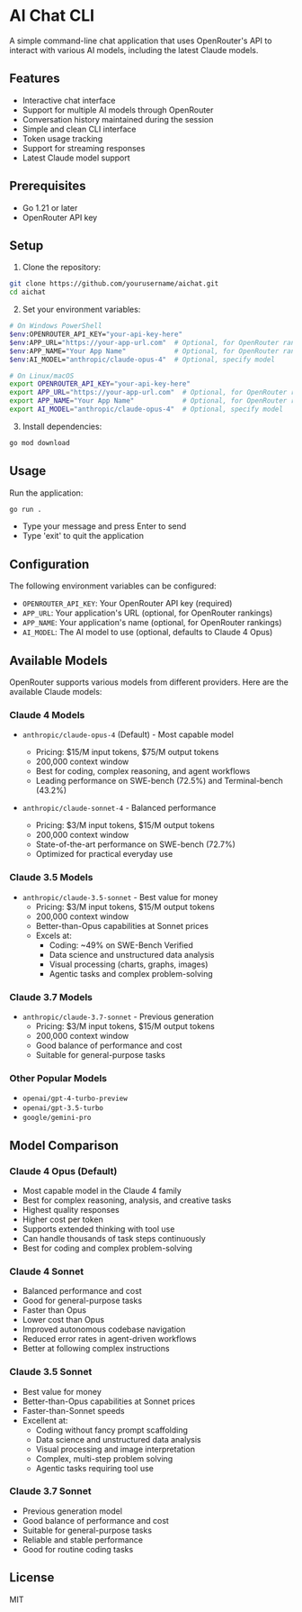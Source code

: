 # AI Chat CLI

A simple command-line chat application that uses OpenRouter's API to interact with various AI models, including the latest Claude models.

## Features

- Interactive chat interface
- Support for multiple AI models through OpenRouter
- Conversation history maintained during the session
- Simple and clean CLI interface
- Token usage tracking
- Support for streaming responses
- Latest Claude model support

## Prerequisites

- Go 1.21 or later
- OpenRouter API key

## Setup

1. Clone the repository:
```bash
git clone https://github.com/yourusername/aichat.git
cd aichat
```

2. Set your environment variables:
```bash
# On Windows PowerShell
$env:OPENROUTER_API_KEY="your-api-key-here"
$env:APP_URL="https://your-app-url.com"  # Optional, for OpenRouter rankings
$env:APP_NAME="Your App Name"            # Optional, for OpenRouter rankings
$env:AI_MODEL="anthropic/claude-opus-4"  # Optional, specify model

# On Linux/macOS
export OPENROUTER_API_KEY="your-api-key-here"
export APP_URL="https://your-app-url.com"  # Optional, for OpenRouter rankings
export APP_NAME="Your App Name"            # Optional, for OpenRouter rankings
export AI_MODEL="anthropic/claude-opus-4"  # Optional, specify model
```

3. Install dependencies:
```bash
go mod download
```

## Usage

Run the application:
```bash
go run .
```

- Type your message and press Enter to send
- Type 'exit' to quit the application

## Configuration

The following environment variables can be configured:

- `OPENROUTER_API_KEY`: Your OpenRouter API key (required)
- `APP_URL`: Your application's URL (optional, for OpenRouter rankings)
- `APP_NAME`: Your application's name (optional, for OpenRouter rankings)
- `AI_MODEL`: The AI model to use (optional, defaults to Claude 4 Opus)

## Available Models

OpenRouter supports various models from different providers. Here are the available Claude models:

### Claude 4 Models
- `anthropic/claude-opus-4` (Default) - Most capable model
  - Pricing: $15/M input tokens, $75/M output tokens
  - 200,000 context window
  - Best for coding, complex reasoning, and agent workflows
  - Leading performance on SWE-bench (72.5%) and Terminal-bench (43.2%)

- `anthropic/claude-sonnet-4` - Balanced performance
  - Pricing: $3/M input tokens, $15/M output tokens
  - 200,000 context window
  - State-of-the-art performance on SWE-bench (72.7%)
  - Optimized for practical everyday use

### Claude 3.5 Models
- `anthropic/claude-3.5-sonnet` - Best value for money
  - Pricing: $3/M input tokens, $15/M output tokens
  - 200,000 context window
  - Better-than-Opus capabilities at Sonnet prices
  - Excels at:
    - Coding: ~49% on SWE-Bench Verified
    - Data science and unstructured data analysis
    - Visual processing (charts, graphs, images)
    - Agentic tasks and complex problem-solving

### Claude 3.7 Models
- `anthropic/claude-3.7-sonnet` - Previous generation
  - Pricing: $3/M input tokens, $15/M output tokens
  - 200,000 context window
  - Good balance of performance and cost
  - Suitable for general-purpose tasks

### Other Popular Models
- `openai/gpt-4-turbo-preview`
- `openai/gpt-3.5-turbo`
- `google/gemini-pro`

## Model Comparison

### Claude 4 Opus (Default)
- Most capable model in the Claude 4 family
- Best for complex reasoning, analysis, and creative tasks
- Highest quality responses
- Higher cost per token
- Supports extended thinking with tool use
- Can handle thousands of task steps continuously
- Best for coding and complex problem-solving

### Claude 4 Sonnet
- Balanced performance and cost
- Good for general-purpose tasks
- Faster than Opus
- Lower cost than Opus
- Improved autonomous codebase navigation
- Reduced error rates in agent-driven workflows
- Better at following complex instructions

### Claude 3.5 Sonnet
- Best value for money
- Better-than-Opus capabilities at Sonnet prices
- Faster-than-Sonnet speeds
- Excellent at:
  - Coding without fancy prompt scaffolding
  - Data science and unstructured data analysis
  - Visual processing and image interpretation
  - Complex, multi-step problem solving
  - Agentic tasks requiring tool use

### Claude 3.7 Sonnet
- Previous generation model
- Good balance of performance and cost
- Suitable for general-purpose tasks
- Reliable and stable performance
- Good for routine coding tasks

## License

MIT 
